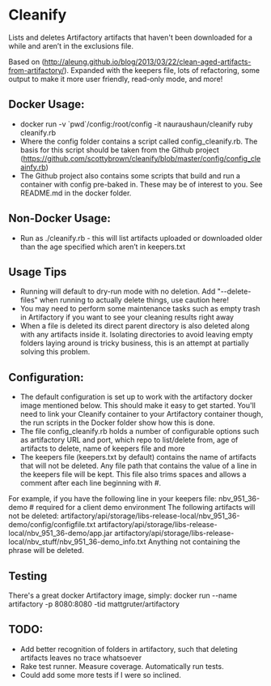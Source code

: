 # Cleanify 

Lists and deletes Artifactory artifacts that haven't been downloaded for a while and aren’t in the exclusions file.

Based on (http://aleung.github.io/blog/2013/03/22/clean-aged-artifacts-from-artifactory/). Expanded with the keepers file, lots of refactoring, some output to make it more user friendly, read-only mode, and more!

## Docker Usage:
* docker run -v \`pwd\`/config:/root/config -it nauraushaun/cleanify ruby cleanify.rb
* Where the config folder contains a script called config_cleanify.rb. The basis for this script should be taken from the Github project (https://github.com/scottybrown/cleanify/blob/master/config/config_cleainfy.rb)
* The Github project also contains some scripts that build and run a container with config pre-baked in. These may be of interest to you. See README.md in the docker folder.

## Non-Docker Usage:
* Run as ./cleanify.rb - this will list artifacts uploaded or downloaded older than the age specified which aren’t in keepers.txt

## Usage Tips
* Running will default to dry-run mode with no deletion. Add "--delete-files" when running to actually delete things, use caution here!
* You may need to perform some maintenance tasks such as empty trash in Artifactory if you want to see your cleaning results right away
* When a file is deleted its direct parent directory is also deleted along with any artifacts inside it. Isolating directories to avoid leaving empty folders laying around is tricky business, this is an attempt at partially solving this problem.

## Configuration:
* The default configuration is set up to work with the artifactory docker image mentioned below. This should make it easy to get started. You'll need to link your Cleanify container to your Artifactory container though, the run scripts in the Docker folder show how this is done.
* The file config_cleanify.rb holds a number of configurable options such as artifactory URL and port, which repo to list/delete from, age of artifacts to delete, name of keepers file and more
* The keepers file (keepers.txt by default) contains the name of artifacts that will not be deleted. Any file path that contains the value of a line in the keepers file will be kept. This file also trims spaces and allows a comment after each line beginning with #.

For example, if you have the following line in your keepers file:
nbv_951_36-demo # required for a client demo environment
The following artifacts will not be deleted:
artifactory/api/storage/libs-release-local/nbv_951_36-demo/config/configfile.txt
artifactory/api/storage/libs-release-local/nbv_951_36-demo/app.jar
artifactory/api/storage/libs-release-local/nbv_stuff/nbv_951_36-demo_info.txt
Anything not containing the phrase will be deleted.

## Testing
There's a great docker Artifactory image, simply:
docker run --name artifactory -p 8080:8080 -tid mattgruter/artifactory

## TODO:
* Add better recognition of folders in artifactory, such that deleting artifacts leaves no trace whatsoever
* Rake test runner. Measure coverage. Automatically run tests.
* Could add some more tests if I were so inclined.
